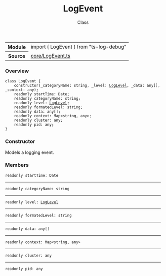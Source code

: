 <header class="symbol-info-header">    <h1 id="logevent">LogEvent</h1>    <label class="symbol-info-type-label class">Class</label>      </header>
<section class="symbol-info">      <table class="is-full-width">        <tbody>        <tr>          <th>Module</th>          <td>            <div class="lang-typescript">                <span class="token keyword">import</span> { LogEvent }                 <span class="token keyword">from</span>                 <span class="token string">"ts-log-debug"</span>                            </div>          </td>        </tr>        <tr>          <th>Source</th>          <td>            <a href="https://github.com/romakita/log-debug/blob/v4.0.4/src/core/LogEvent.ts#L0-L0">                core/LogEvent.ts            </a>        </td>        </tr>                </tbody>      </table>    </section>

### Overview

<pre><code class="typescript-lang"><span class="token keyword">class</span> LogEvent <span class="token punctuation">{</span>
    <span class="token keyword">constructor</span><span class="token punctuation">(</span>_categoryName<span class="token punctuation">:</span> <span class="token keyword">string</span><span class="token punctuation">,</span> _level<span class="token punctuation">:</span> <a href="#api/common/core/loglevel"><span class="token">LogLevel</span></a><span class="token punctuation">,</span> _data<span class="token punctuation">:</span> <span class="token keyword">any</span><span class="token punctuation">[</span><span class="token punctuation">]</span><span class="token punctuation">,</span> _context<span class="token punctuation">:</span> <span class="token keyword">any</span><span class="token punctuation">)</span><span class="token punctuation">;</span>
    <span class="token keyword">readonly</span> startTime<span class="token punctuation">:</span> <span class="token keyword">Date</span><span class="token punctuation">;</span>
    <span class="token keyword">readonly</span> categoryName<span class="token punctuation">:</span> <span class="token keyword">string</span><span class="token punctuation">;</span>
    <span class="token keyword">readonly</span> level<span class="token punctuation">:</span> <a href="#api/common/core/loglevel"><span class="token">LogLevel</span></a><span class="token punctuation">;</span>
    <span class="token keyword">readonly</span> formatedLevel<span class="token punctuation">:</span> <span class="token keyword">string</span><span class="token punctuation">;</span>
    <span class="token keyword">readonly</span> data<span class="token punctuation">:</span> <span class="token keyword">any</span><span class="token punctuation">[</span><span class="token punctuation">]</span><span class="token punctuation">;</span>
    <span class="token keyword">readonly</span> context<span class="token punctuation">:</span> Map<<span class="token keyword">string</span><span class="token punctuation">,</span> <span class="token keyword">any</span>><span class="token punctuation">;</span>
    <span class="token keyword">readonly</span> cluster<span class="token punctuation">:</span> <span class="token keyword">any</span><span class="token punctuation">;</span>
    <span class="token keyword">readonly</span> pid<span class="token punctuation">:</span> <span class="token keyword">any</span><span class="token punctuation">;</span>
<span class="token punctuation">}</span></code></pre>

### Constructor

Models a logging event.

### Members

<div class="method-overview"><pre><code class="typescript-lang"><span class="token keyword">readonly</span> startTime<span class="token punctuation">:</span> <span class="token keyword">Date</span></code></pre></div>
<hr />
<div class="method-overview"><pre><code class="typescript-lang"><span class="token keyword">readonly</span> categoryName<span class="token punctuation">:</span> <span class="token keyword">string</span></code></pre></div>
<hr />
<div class="method-overview"><pre><code class="typescript-lang"><span class="token keyword">readonly</span> level<span class="token punctuation">:</span> <a href="#api/common/core/loglevel"><span class="token">LogLevel</span></a></code></pre></div>
<hr />
<div class="method-overview"><pre><code class="typescript-lang"><span class="token keyword">readonly</span> formatedLevel<span class="token punctuation">:</span> <span class="token keyword">string</span></code></pre></div>
<hr />
<div class="method-overview"><pre><code class="typescript-lang"><span class="token keyword">readonly</span> data<span class="token punctuation">:</span> <span class="token keyword">any</span><span class="token punctuation">[</span><span class="token punctuation">]</span></code></pre></div>
<hr />
<div class="method-overview"><pre><code class="typescript-lang"><span class="token keyword">readonly</span> context<span class="token punctuation">:</span> Map<<span class="token keyword">string</span><span class="token punctuation">,</span> <span class="token keyword">any</span>></code></pre></div>
<hr />
<div class="method-overview"><pre><code class="typescript-lang"><span class="token keyword">readonly</span> cluster<span class="token punctuation">:</span> <span class="token keyword">any</span></code></pre></div>
<hr />
<div class="method-overview"><pre><code class="typescript-lang"><span class="token keyword">readonly</span> pid<span class="token punctuation">:</span> <span class="token keyword">any</span></code></pre></div>
